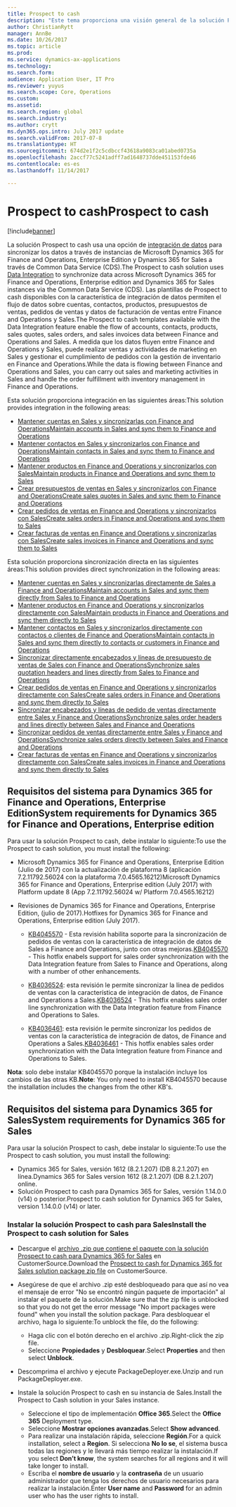 ```yaml
---
title: Prospect to cash
description: "Este tema proporciona una visión general de la solución Prospect to cash entre Dynamics 365 for Sales y Dynamics 365 for Finance and Operations, Enterprise Edition y Dynamics 365 for Sales."
author: ChristianRytt
manager: AnnBe
ms.date: 10/26/2017
ms.topic: article
ms.prod: 
ms.service: dynamics-ax-applications
ms.technology: 
ms.search.form: 
audience: Application User, IT Pro
ms.reviewer: yuyus
ms.search.scope: Core, Operations
ms.custom: 
ms.assetid: 
ms.search.region: global
ms.search.industry: 
ms.author: crytt
ms.dyn365.ops.intro: July 2017 update
ms.search.validFrom: 2017-07-8
ms.translationtype: HT
ms.sourcegitcommit: 674d2e1f2c5cdbccf43618a9083ca01abed0735a
ms.openlocfilehash: 2accf77c5241adff7ad1648737dde451153fde46
ms.contentlocale: es-es
ms.lasthandoff: 11/14/2017

---
```


# <a name="prospect-to-cash"></a><span data-ttu-id="e1778-103">Prospect to cash</span><span class="sxs-lookup"><span data-stu-id="e1778-103">Prospect to cash</span></span>  

[!include[banner](../includes/banner.md)]

<span data-ttu-id="e1778-104">La solución Prospect to cash usa una opción de [integración de datos](/common-data-service/entity-reference/dynamics-365-integration) para sincronizar los datos a través de instancias de Microsoft Dynamics 365 for Finance and Operations, Enterprise Edition y Dynamics 365 for Sales a través de Common Data Service (CDS).</span><span class="sxs-lookup"><span data-stu-id="e1778-104">The Prospect to cash solution uses [Data Integration](/common-data-service/entity-reference/dynamics-365-integration) to synchronize data across Microsoft Dynamics 365 for Finance and Operations, Enterprise edition and Dynamics 365 for Sales instances via the Common Data Service (CDS).</span></span> <span data-ttu-id="e1778-105">Las plantillas de Prospect to cash disponibles con la característica de integración de datos permiten el flujo de datos sobre cuentas, contactos, productos, presupuestos de ventas, pedidos de ventas y datos de facturación de ventas entre Finance and Operations y Sales.</span><span class="sxs-lookup"><span data-stu-id="e1778-105">The Prospect to cash templates available with the Data Integration feature enable the flow of accounts, contacts, products, sales quotes, sales orders, and sales invoices data between Finance and Operations and Sales.</span></span> <span data-ttu-id="e1778-106">A medida que los datos fluyen entre Finance and Operations y Sales, puede realizar ventas y actividades de marketing en Sales y gestionar el cumplimiento de pedidos con la gestión de inventario en Finance and Operations.</span><span class="sxs-lookup"><span data-stu-id="e1778-106">While the data is flowing between Finance and Operations and Sales, you can carry out sales and marketing activities in Sales and handle the order fulfillment with inventory management in Finance and Operations.</span></span> 

<span data-ttu-id="e1778-107">Esta solución proporciona integración en las siguientes áreas:</span><span class="sxs-lookup"><span data-stu-id="e1778-107">This solution provides integration in the following areas:</span></span> 

-   [<span data-ttu-id="e1778-108">Mantener cuentas en Sales y sincronizarlas con Finance and Operations</span><span class="sxs-lookup"><span data-stu-id="e1778-108">Maintain accounts in Sales and sync them to Finance and Operations</span></span>](accounts-template-mapping.md)
-   [<span data-ttu-id="e1778-109">Mantener contactos en Sales y sincronizarlos con Finance and Operations</span><span class="sxs-lookup"><span data-stu-id="e1778-109">Maintain contacts in Sales and sync them to Finance and Operations</span></span>](contacts-template-mapping.md)
-   [<span data-ttu-id="e1778-110">Mantener productos en Finance and Operations y sincronizarlos con Sales</span><span class="sxs-lookup"><span data-stu-id="e1778-110">Maintain products in Finance and Operations and sync them to Sales</span></span>](products-template-mapping.md)
-   [<span data-ttu-id="e1778-111">Crear presupuestos de ventas en Sales y sincronizarlos con Finance and Operations</span><span class="sxs-lookup"><span data-stu-id="e1778-111">Create sales quotes in Sales and sync them to Finance and Operations</span></span>](sales-quotation-template-mapping.md)
-   [<span data-ttu-id="e1778-112">Crear pedidos de ventas en Finance and Operations y sincronizarlos con Sales</span><span class="sxs-lookup"><span data-stu-id="e1778-112">Create sales orders in Finance and Operations and sync them to Sales</span></span>](sales-order-template-mapping.md)
-   [<span data-ttu-id="e1778-113">Crear facturas de ventas en Finance and Operations y sincronizarlas con Sales</span><span class="sxs-lookup"><span data-stu-id="e1778-113">Create sales invoices in Finance and Operations and sync them to Sales</span></span>](sales-invoice-template-mapping.md)

<span data-ttu-id="e1778-114">Esta solución proporciona sincronización directa en las siguientes áreas:</span><span class="sxs-lookup"><span data-stu-id="e1778-114">This solution provides direct synchronization in the following areas:</span></span>

-   [<span data-ttu-id="e1778-115">Mantener cuentas en Sales y sincronizarlas directamente de Sales a Finance and Operations</span><span class="sxs-lookup"><span data-stu-id="e1778-115">Maintain accounts in Sales and sync them directly from Sales to Finance and Operations</span></span>](accounts-template-mapping-direct.md)
-   [<span data-ttu-id="e1778-116">Mantener productos en Finance and Operations y sincronizarlos directamente con Sales</span><span class="sxs-lookup"><span data-stu-id="e1778-116">Maintain products in Finance and Operations and sync them directly to Sales</span></span>](products-template-mapping-direct.md)
-   [<span data-ttu-id="e1778-117">Mantener contactos en Sales y sincronizarlos directamente con contactos o clientes de Finance and Operations</span><span class="sxs-lookup"><span data-stu-id="e1778-117">Maintain contacts in Sales and sync them directly to contacts or customers in Finance and Operations</span></span>](contacts-template-mapping-direct.md)
-   [<span data-ttu-id="e1778-118">Sincronizar directamente encabezados y líneas de presupuesto de ventas de Sales con Finance and Operations</span><span class="sxs-lookup"><span data-stu-id="e1778-118">Synchronize sales quotation headers and lines directly from Sales to Finance and Operations</span></span>](sales-quotation-template-mapping-sales-fin.md)
-   [<span data-ttu-id="e1778-119">Crear pedidos de ventas en Finance and Operations y sincronizarlos directamente con Sales</span><span class="sxs-lookup"><span data-stu-id="e1778-119">Create sales orders in Finance and Operations and sync them directly to Sales</span></span>](sales-order-template-mapping-direct.md)
-  [<span data-ttu-id="e1778-120">Sincronizar encabezados y líneas de pedido de ventas directamente entre Sales y Finance and Operations</span><span class="sxs-lookup"><span data-stu-id="e1778-120">Synchronize sales order headers and lines directly between Sales and Finance and Operations</span></span>](sales-order-template-mapping-between-sales-fin.md)
-   [<span data-ttu-id="e1778-121">Sincronizar pedidos de ventas directamente entre Sales y Finance and Operations</span><span class="sxs-lookup"><span data-stu-id="e1778-121">Synchronize sales orders directly between Sales and Finance and Operations</span></span>](sales-order-template-mapping-direct-two-ways.md)
-   [<span data-ttu-id="e1778-122">Crear facturas de ventas en Finance and Operations y sincronizarlos directamente con Sales</span><span class="sxs-lookup"><span data-stu-id="e1778-122">Create sales invoices in Finance and Operations and sync them directly to Sales</span></span>](sales-invoice-template-mapping-direct.md)


## <a name="system-requirements-for-dynamics-365-for-finance-and-operations-enterprise-edition"></a><span data-ttu-id="e1778-123">Requisitos del sistema para Dynamics 365 for Finance and Operations, Enterprise Edition</span><span class="sxs-lookup"><span data-stu-id="e1778-123">System requirements for Dynamics 365 for Finance and Operations, Enterprise edition</span></span>

<span data-ttu-id="e1778-124">Para usar la solución Prospect to cash, debe instalar lo siguiente:</span><span class="sxs-lookup"><span data-stu-id="e1778-124">To use the Prospect to cash solution, you must install the following:</span></span>

- <span data-ttu-id="e1778-125">Microsoft Dynamics 365 for Finance and Operations, Enterprise Edition (Julio de 2017) con la actualización de plataforma 8 (aplicación 7.2.11792.56024 con la plataforma 7.0.4565.16212)</span><span class="sxs-lookup"><span data-stu-id="e1778-125">Microsoft Dynamics 365 for Finance and Operations, Enterprise edition (July 2017) with Platform update 8 (App 7.2.11792.56024 w/ Platform 7.0.4565.16212)</span></span>

- <span data-ttu-id="e1778-126">Revisiones de Dynamics 365 for Finance and Operations, Enterprise Edition, (julio de 2017).</span><span class="sxs-lookup"><span data-stu-id="e1778-126">Hotfixes for Dynamics 365 for Finance and Operations, Enterprise edition (July 2017).</span></span>
        
    -  <span data-ttu-id="e1778-127">[KB4045570](https://fix.lcs.dynamics.com/Issue/Resolved?kb=4045570&bugId=3851320&qc=ac1145034fd04ab71ccc4d14aa012f245176712c9af7c36bb77a118726d46160) - Esta revisión habilita soporte para la sincronización de pedidos de ventas con la característica de integración de datos de Sales a Finance and Operations, junto con otras mejoras.</span><span class="sxs-lookup"><span data-stu-id="e1778-127">[KB4045570](https://fix.lcs.dynamics.com/Issue/Resolved?kb=4045570&bugId=3851320&qc=ac1145034fd04ab71ccc4d14aa012f245176712c9af7c36bb77a118726d46160) - This hotfix enabels support for sales order synchronization with the Data Integration feature from Sales to Finance and Operations, along with a number of other enhancements.</span></span>

    -  <span data-ttu-id="e1778-128">[KB4036524](https://fix.lcs.dynamics.com/Issue/Resolved?kb=4036524&bugId=3847504&qc=e2fcfae08b1a5d5ce9f53f330e8c212b0636c375368ff7d8d9b5ec6701523ad2): esta revisión le permite sincronizar la línea de pedidos de ventas con la característica de integración de datos, de Finance and Operations a Sales.</span><span class="sxs-lookup"><span data-stu-id="e1778-128">[KB4036524](https://fix.lcs.dynamics.com/Issue/Resolved?kb=4036524&bugId=3847504&qc=e2fcfae08b1a5d5ce9f53f330e8c212b0636c375368ff7d8d9b5ec6701523ad2) - This hotfix enables sales order line synchronization with the Data Integration feature from Finance and Operations to Sales.</span></span>
        
    -  <span data-ttu-id="e1778-129">[KB4036461](https://fix.lcs.dynamics.com/Issue/Resolved?kb=4036461&bugId=3847029&qc=e2fcfae08b1a5d5ce9f53f330e8c212b0636c375368ff7d8d9b5ec6701523ad2): esta revisión le permite sincronizar los pedidos de ventas con la característica de integración de datos, de Finance and Operations a Sales.</span><span class="sxs-lookup"><span data-stu-id="e1778-129">[KB4036461](https://fix.lcs.dynamics.com/Issue/Resolved?kb=4036461&bugId=3847029&qc=e2fcfae08b1a5d5ce9f53f330e8c212b0636c375368ff7d8d9b5ec6701523ad2) - This hotfix enables sales order synchronization with the Data Integration feature from Finance and Operations to Sales.</span></span>

<span data-ttu-id="e1778-130">**Nota**: solo debe instalar KB4045570 porque la instalación incluye los cambios de las otras KB.</span><span class="sxs-lookup"><span data-stu-id="e1778-130">**Note**: You only need to install KB4045570 because the installation includes the changes from the other KB's.</span></span>
 
## <a name="system-requirements-for-dynamics-365-for-sales"></a><span data-ttu-id="e1778-131">Requisitos del sistema para Dynamics 365 for Sales</span><span class="sxs-lookup"><span data-stu-id="e1778-131">System requirements for Dynamics 365 for Sales</span></span>

<span data-ttu-id="e1778-132">Para usar la solución Prospect to cash, debe instalar lo siguiente:</span><span class="sxs-lookup"><span data-stu-id="e1778-132">To use the Prospect to cash solution, you must install the following:</span></span>

- <span data-ttu-id="e1778-133">Dynamics 365 for Sales, versión 1612 (8.2.1.207) (DB 8.2.1.207) en línea.</span><span class="sxs-lookup"><span data-stu-id="e1778-133">Dynamics 365 for Sales version 1612 (8.2.1.207) (DB 8.2.1.207) online.</span></span>
- <span data-ttu-id="e1778-134">Solución Prospect to cash para Dynamics 365 for Sales, versión 1.14.0.0 (v14) o posterior.</span><span class="sxs-lookup"><span data-stu-id="e1778-134">Prospect to cash solution for Dynamics 365 for Sales, version 1.14.0.0 (v14) or later.</span></span>

### <a name="install-the-prospect-to-cash-solution-for-sales"></a><span data-ttu-id="e1778-135">Instalar la solución Prospect to cash para Sales</span><span class="sxs-lookup"><span data-stu-id="e1778-135">Install the Prospect to cash solution for Sales</span></span>

- <span data-ttu-id="e1778-136">Descargue el [archivo .zip que contiene el paquete con la solución Prospect to cash para Dynamics 365 for Sales](https://mbs.microsoft.com/customersource/Global/365Enterprise/downloads/product-releases/MD365FNOPENTProspectToCash) en CustomerSource.</span><span class="sxs-lookup"><span data-stu-id="e1778-136">Download the [Prospect to cash for Dynamics 365 for Sales solution package zip file](https://mbs.microsoft.com/customersource/Global/365Enterprise/downloads/product-releases/MD365FNOPENTProspectToCash) on CustomerSource.</span></span>

- <span data-ttu-id="e1778-137">Asegúrese de que el archivo .zip esté desbloqueado para que así no vea el mensaje de error "No se encontró ningún paquete de importación" al instalar el paquete de la solución.</span><span class="sxs-lookup"><span data-stu-id="e1778-137">Make sure that the zip file is unblocked so that you do not get the error message "No import packages were found" when you install the solution package.</span></span> <span data-ttu-id="e1778-138">Para desbloquear el archivo, haga lo siguiente:</span><span class="sxs-lookup"><span data-stu-id="e1778-138">To unblock the file, do the following:</span></span>

    -  <span data-ttu-id="e1778-139">Haga clic con el botón derecho en el archivo .zip.</span><span class="sxs-lookup"><span data-stu-id="e1778-139">Right-click the zip file.</span></span>
    -  <span data-ttu-id="e1778-140">Seleccione **Propiedades** y **Desbloquear**.</span><span class="sxs-lookup"><span data-stu-id="e1778-140">Select **Properties** and then select **Unblock**.</span></span> 

- <span data-ttu-id="e1778-141">Descomprima el archivo y ejecute PackageDeployer.exe.</span><span class="sxs-lookup"><span data-stu-id="e1778-141">Unzip and run PackageDeployer.exe.</span></span>

- <span data-ttu-id="e1778-142">Instale la solución Prospect to cash en su instancia de Sales.</span><span class="sxs-lookup"><span data-stu-id="e1778-142">Install the Prospect to Cash solution in your Sales instance.</span></span>

    - <span data-ttu-id="e1778-143">Seleccione el tipo de implementación **Office 365**.</span><span class="sxs-lookup"><span data-stu-id="e1778-143">Select the **Office 365** Deployment type.</span></span>
    - <span data-ttu-id="e1778-144">Seleccione **Mostrar opciones avanzadas**.</span><span class="sxs-lookup"><span data-stu-id="e1778-144">Select **Show advanced**.</span></span>
    - <span data-ttu-id="e1778-145">Para realizar una instalación rápida, seleccione **Región**.</span><span class="sxs-lookup"><span data-stu-id="e1778-145">For a quick installation, select a **Region**.</span></span> <span data-ttu-id="e1778-146">Si selecciona **No lo se**, el sistema busca todas las regiones y le llevará más tiempo realizar la instalación.</span><span class="sxs-lookup"><span data-stu-id="e1778-146">If you select **Don’t know**, the system searches for all regions and it will take longer to install.</span></span>
    - <span data-ttu-id="e1778-147">Escriba el **nombre de usuario** y la **contraseña** de un usuario administrador que tenga los derechos de usuario necesarios para realizar la instalación.</span><span class="sxs-lookup"><span data-stu-id="e1778-147">Enter **User name** and **Password** for an admin user who has the user rights to install.</span></span>

